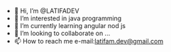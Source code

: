 - 👋 Hi, I’m @LATIFADEV
- 👀 I’m interested in java programming 
- 🌱 I’m currently learning angular nod js
- 💞️ I’m looking to collaborate on ...
- 📫 How to reach me  e-mail:latifam.dev@gmail.com


<!---
LATIFADEV/LATIFADEV is a ✨ special ✨ repository because its `README.md` (this file) appears on your GitHub profile.
You can click the Preview link to take a look at your changes.
--->
